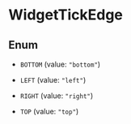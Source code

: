 # WidgetTickEdge

## Enum

- `BOTTOM` (value: `"bottom"`)

- `LEFT` (value: `"left"`)

- `RIGHT` (value: `"right"`)

- `TOP` (value: `"top"`)
